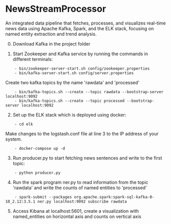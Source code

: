 # NewsStreamProcessor
An integrated data pipeline that fetches, processes, and visualizes real-time news data using Apache Kafka, Spark, and the ELK stack, focusing on named entity extraction and trend analysis.

0. Download Kafka in the project folder 

1. Start Zookeeper and Kafka service by running the commands in different terminals:
```console
	- bin/zookeeper-server-start.sh config/zookeeper.properties
	- bin/kafka-server-start.sh config/server.properties
```

   Create two kafka topics by the name 'rawdata' and 'processed'

```console
	- bin/kafka-topics.sh --create --topic rawdata --bootstrap-server localhost:9092
	- bin/kafka-topics.sh --create --topic processed --bootstrap-server localhost:9092
```

2. Set up the ELK stack which is deployed using docker: 
```console
	- cd elk
```
	
Make changes to the logstash.conf file at line 3 to the IP address of your system.

```console
	- docker-compose up -d
```

3. Run producer.py to start fetching news sentences and write to the first topic:
```console
	- python producer.py
```

4. Run the spark program ner.py to read information from the topic 'rawdata' and write the counts of named entities to 'processed'
```console
	- spark-submit --packages org.apache.spark:spark-sql-kafka-0-10_2.12:3.5.1 ner.py localhost:9092 subscribe rawdata
```

5. Access Kibana at localhost:5601, create a visualization with named_entities on horizontal axis and counts on vertical axis